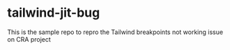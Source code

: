 # tailwind-jit-bug
This is the sample repo to repro the Tailwind breakpoints not working issue on CRA project
